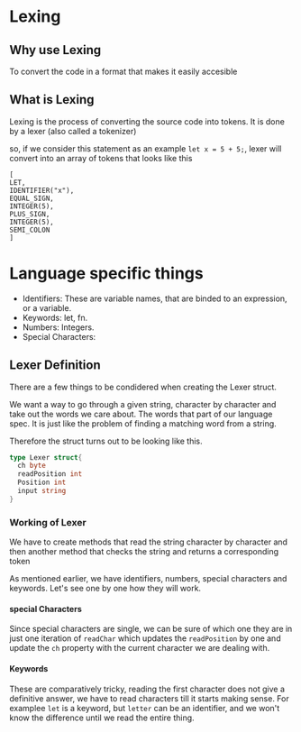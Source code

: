 # Lexing

## Why use Lexing

To convert the code in a format that makes it easily accesible

## What is Lexing

Lexing is the process of converting the source code into tokens. It is done by a lexer (also called a tokenizer)

so, if we consider this statement as an example
`let x = 5 + 5;`, lexer will convert into an array of tokens that looks like this

```
[
LET,
IDENTIFIER("x"),
EQUAL_SIGN,
INTEGER(5),
PLUS_SIGN,
INTEGER(5),
SEMI_COLON
]
```

# Language specific things

- Identifiers: These are variable names, that are binded to an expression, or a variable.
- Keywords: let, fn.
- Numbers: Integers.
- Special Characters:

## Lexer Definition

There are a few things to be condidered when creating the Lexer struct.

We want a way to go through a given string, character by character and take out the words we care about. The words that part of our language spec. It is just like the problem of finding a matching word from a string.

Therefore the struct turns out to be looking like this.

```go
type Lexer struct{
  ch byte
  readPosition int
  Position int
  input string
}
```

### Working of Lexer

We have to create methods that read the string character by character and then another method that checks the string and returns a corresponding token

As mentioned earlier, we have identifiers, numbers, special characters and keywords. Let's see one by one how they will work.

#### special Characters

Since special characters are single, we can be sure of which one they are in just one iteration of `readChar` which updates the `readPosition` by one and update the `ch` property with the current character we are dealing with.

#### Keywords

These are comparatively tricky, reading the first character does not give a definitive answer, we have to read characters till it starts making sense. For examplee `let` is a keyword, but `letter` can be an identifier, and we won't know the difference until we read the entire thing.
